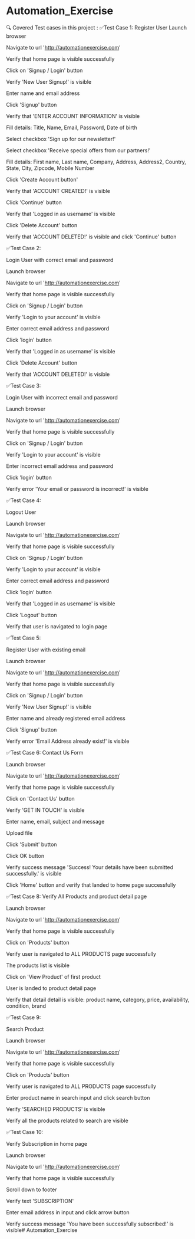 # Automation_Exercise

🔍️ Covered Test cases in this project :
✅Test Case 1: Register User
Launch browser

Navigate to url 'http://automationexercise.com' 

Verify that home page is visible successfully

Click on 'Signup / Login' button

Verify 'New User Signup!' is visible

Enter name and email address

Click 'Signup' button 

Verify that 'ENTER ACCOUNT INFORMATION' is visible

Fill details: Title, Name, Email, Password, Date of birth

Select checkbox 'Sign up for our newsletter!'

Select checkbox 'Receive special offers from our partners!'

Fill details: First name, Last name, Company, Address, Address2, Country, State, City, Zipcode, Mobile Number

Click 'Create Account button' 

Verify that 'ACCOUNT CREATED!' is visible

Click 'Continue' button 

Verify that 'Logged in as username' is visible

Click 'Delete Account' button 

Verify that 'ACCOUNT DELETED!' is visible and click 'Continue' button

✅Test Case 2: 

Login User with correct email and password

Launch browser

Navigate to url 'http://automationexercise.com'

Verify that home page is visible successfully

Click on 'Signup / Login' button

Verify 'Login to your account' is visible

Enter correct email address and password

Click 'login' button

Verify that 'Logged in as username' is visible

Click 'Delete Account' button

Verify that 'ACCOUNT DELETED!' is visible

✅Test Case 3: 

Login User with incorrect email and password

Launch browser

Navigate to url 'http://automationexercise.com'

Verify that home page is visible successfully

Click on 'Signup / Login' button

Verify 'Login to your account' is visible

Enter incorrect email address and password

Click 'login' button

Verify error 'Your email or password is incorrect!' is visible

✅Test Case 4: 

Logout User

Launch browser

Navigate to url 'http://automationexercise.com'

Verify that home page is visible successfully

Click on 'Signup / Login' button

Verify 'Login to your account' is visible

Enter correct email address and password

Click 'login' button

Verify that 'Logged in as username' is visible

Click 'Logout' button

Verify that user is navigated to login page

✅Test Case 5: 

Register User with existing email

Launch browser

Navigate to url 'http://automationexercise.com'

Verify that home page is visible successfully

Click on 'Signup / Login' button

Verify 'New User Signup!' is visible

Enter name and already registered email address

Click 'Signup' button

Verify error 'Email Address already exist!' is visible

✅Test Case 6: Contact Us Form

Launch browser

Navigate to url 'http://automationexercise.com'

Verify that home page is visible successfully

Click on 'Contact Us' button

Verify 'GET IN TOUCH' is visible

Enter name, email, subject and message

Upload file

Click 'Submit' button

Click OK button

Verify success message 'Success! Your details have been submitted successfully.' is visible

Click 'Home' button and verify that landed to home page successfully

✅Test Case 8: Verify All Products and product detail page

Launch browser

Navigate to url 'http://automationexercise.com'

Verify that home page is visible successfully

Click on 'Products' button

Verify user is navigated to ALL PRODUCTS page successfully

The products list is visible

Click on 'View Product' of first product

User is landed to product detail page

Verify that detail detail is visible: product name, category, price, availability, condition, brand

✅Test Case 9: 

Search Product

Launch browser

Navigate to url 'http://automationexercise.com'

Verify that home page is visible successfully

Click on 'Products' button

Verify user is navigated to ALL PRODUCTS page successfully

Enter product name in search input and click search button

Verify 'SEARCHED PRODUCTS' is visible

Verify all the products related to search are visible

✅Test Case 10: 

Verify Subscription in home page

Launch browser

Navigate to url 'http://automationexercise.com'

Verify that home page is visible successfully

Scroll down to footer

Verify text 'SUBSCRIPTION'

Enter email address in input and click arrow button

Verify success message 'You have been successfully subscribed!' is visible# Automation_Exercise

